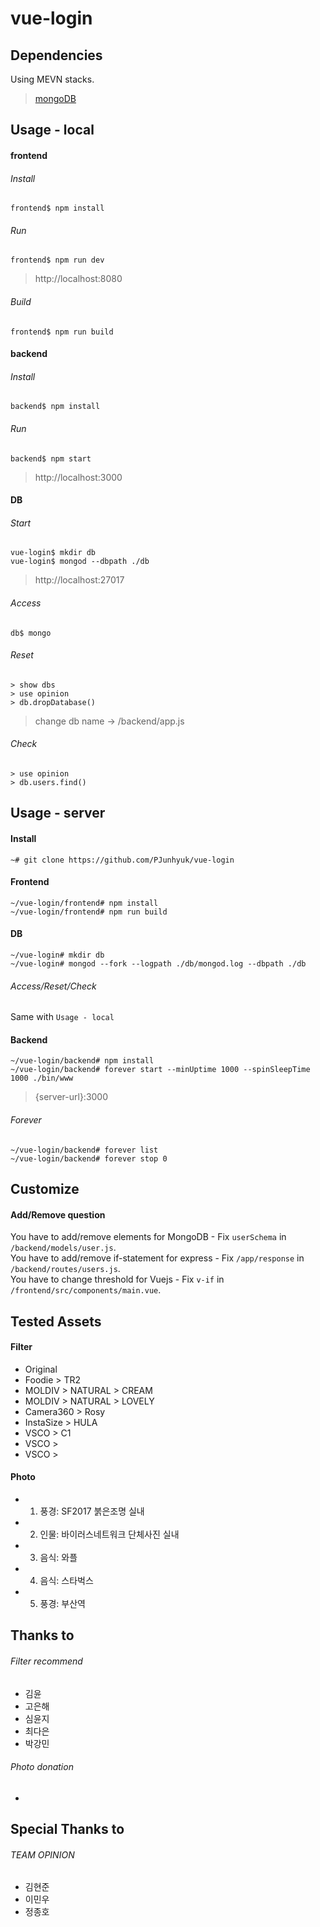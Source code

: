 # vue-login

## Dependencies
Using MEVN stacks.  
> [mongoDB](https://www.mongodb.com/)  

## Usage - local

#### frontend

###### Install
```
frontend$ npm install
```

###### Run
```
frontend$ npm run dev
```
> http://localhost:8080

###### Build
```
frontend$ npm run build
```

#### backend

###### Install
```
backend$ npm install
```

###### Run
```
backend$ npm start
```
> http://localhost:3000

#### DB

###### Start

```
vue-login$ mkdir db
vue-login$ mongod --dbpath ./db
```
> http://localhost:27017

###### Access
```
db$ mongo
```

###### Reset
```
> show dbs
> use opinion
> db.dropDatabase()
```
> change db name -> /backend/app.js

###### Check
```
> use opinion
> db.users.find()
```

## Usage - server

#### Install
```
~# git clone https://github.com/PJunhyuk/vue-login
```

#### Frontend
```
~/vue-login/frontend# npm install
~/vue-login/frontend# npm run build
```

#### DB
```
~/vue-login# mkdir db
~/vue-login# mongod --fork --logpath ./db/mongod.log --dbpath ./db
```

###### Access/Reset/Check
Same with `Usage - local`

#### Backend
```
~/vue-login/backend# npm install
~/vue-login/backend# forever start --minUptime 1000 --spinSleepTime 1000 ./bin/www
```
> {server-url}:3000

###### Forever
```
~/vue-login/backend# forever list
~/vue-login/backend# forever stop 0
```

## Customize

#### Add/Remove question
You have to add/remove elements for MongoDB - Fix `userSchema` in `/backend/models/user.js`.  
You have to add/remove if-statement for express - Fix `/app/response` in `/backend/routes/users.js`.  
You have to change threshold for Vuejs - Fix `v-if` in `/frontend/src/components/main.vue`.  

## Tested Assets

#### Filter

- Original  
- Foodie > TR2  
- MOLDIV > NATURAL > CREAM  
- MOLDIV > NATURAL > LOVELY  
- Camera360 > Rosy  
- InstaSize > HULA  
- VSCO > C1
- VSCO >
- VSCO >

#### Photo

- 1. 풍경: SF2017 붉은조명 실내
- 2. 인물: 바이러스네트워크 단체사진 실내
- 3. 음식: 와플
- 4. 음식: 스타벅스
- 5. 풍경: 부산역

## Thanks to

###### Filter recommend

- 김윤
- 고은해
- 심윤지
- 최다은
- 박강민

###### Photo donation

-

## Special Thanks to

###### TEAM OPINION

- 김현준  
- 이민우  
- 정종호  
